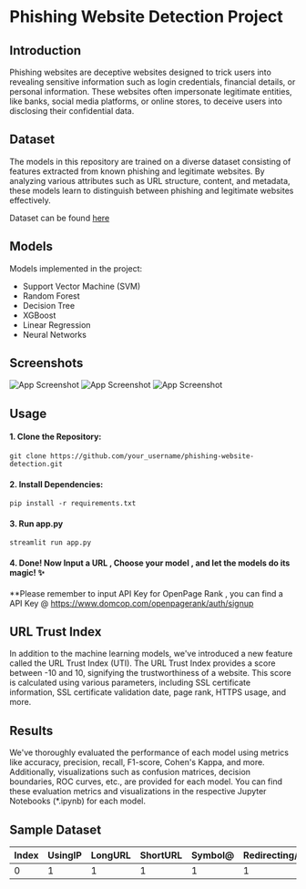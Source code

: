 
# Phishing Website Detection Project 


## Introduction
Phishing websites are deceptive websites designed to trick users into revealing sensitive information such as login credentials, financial details, or personal information. These websites often impersonate legitimate entities, like banks, social media platforms, or online stores, to deceive users into disclosing their confidential data.

## Dataset
The models in this repository are trained on a diverse dataset consisting of features extracted from known phishing and legitimate websites. By analyzing various attributes such as URL structure, content, and metadata, these models learn to distinguish between phishing and legitimate websites effectively.

Dataset can be found [here](https://www.kaggle.com/datasets/eswarchandt/phishing-website-detector/)

## Models

Models implemented in the project:

* Support Vector Machine (SVM)
* Random Forest
* Decision Tree
* XGBoost
* Linear Regression
* Neural Networks


## Screenshots
![App Screenshot](https://github.com/AnandRajaM/phishing-urls/blob/main/images/landing.png)
![App Screenshot](https://github.com/AnandRajaM/phishing-urls/blob/main/images/prediction.png)
![App Screenshot](https://github.com/AnandRajaM/phishing-urls/blob/main/images/phishing.png)



## Usage

#### 1. Clone the Repository:
``` 
git clone https://github.com/your_username/phishing-website-detection.git
```

#### 2. Install Dependencies:

```
pip install -r requirements.txt
```

#### 3. Run app.py
```
streamlit run app.py
```

#### 4. Done! Now Input a URL , Choose your model , and let the models do its magic! ✨

**Please remember to input API Key for OpenPage Rank , you can find a API Key @ https://www.domcop.com/openpagerank/auth/signup

## URL Trust Index

In addition to the machine learning models, we've introduced a new feature called the URL Trust Index (UTI). The URL Trust Index provides a score between -10 and 10, signifying the trustworthiness of a website. This score is calculated using various parameters, including SSL certificate information, SSL certificate validation date, page rank, HTTPS usage, and more.
## Results
We've thoroughly evaluated the performance of each model using metrics like accuracy, precision, recall, F1-score, Cohen's Kappa, and more. Additionally, visualizations such as confusion matrices, decision boundaries, ROC curves, etc., are provided for each model. You can find these evaluation metrics and visualizations in the respective Jupyter Notebooks (*.ipynb) for each model.
## Sample Dataset
| Index | UsingIP | LongURL | ShortURL | Symbol@ | Redirecting// | PrefixSuffix- | SubDomains | HTTPS | DomainRegLen | Favicon | NonStdPort | HTTPSDomainURL | RequestURL | AnchorURL | LinksInScriptTags | ServerFormHandler | InfoEmail | AbnormalURL | WebsiteForwarding | StatusBarCust | DisableRightClick | UsingPopupWindow | IframeRedirection | AgeofDomain | DNSRecording | WebsiteTraffic | PageRank | GoogleIndex | LinksPointingToPage | StatsReport | class |
|-------|---------|---------|----------|---------|---------------|----------------|------------|-------|--------------|---------|------------|-----------------|------------|-----------|-------------------|-------------------|------------|--------------|-------------------|----------------|-------------------|------------------|-------------------|-------------|--------------|-----------------|----------|-------------|---------------------|-------------|-------|
| 0     | 1       | 1       | 1        | 1       | 1             | -1             | 0          | 1     | -1           | 1       | 1          | -1              | 1          | 0         | -1                | -1                | 1          | 1            | 0                 | 1              | 1                 | 1                | 1                 | -1          | -1           | 0               | -1       | 1           | 1                   | 1           | -1    |
